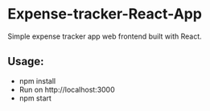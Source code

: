 # Expense-tracker-React-App

Simple expense tracker app web frontend built with React. 


## Usage:

- npm install
- Run on http://localhost:3000
- npm start

